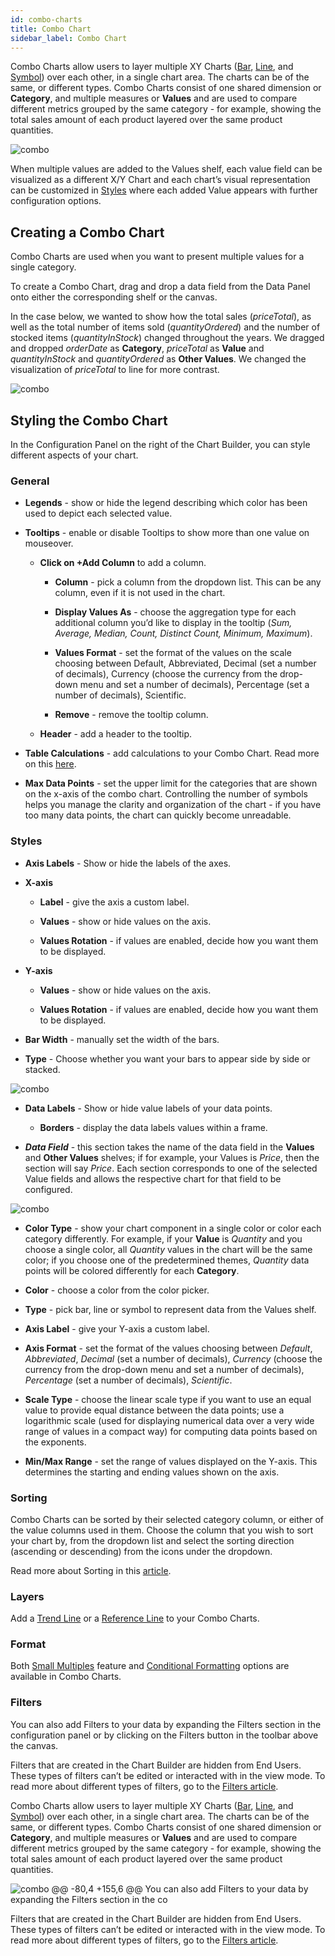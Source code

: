 ```yaml
---
id: combo-charts
title: Combo Chart
sidebar_label: Combo Chart
---
```


<div style={{textAlign: "justify"}}>

Combo Charts allow users to layer multiple XY Charts (<a href="/docs/ui-docs/dataviews/chart-types/bar-charts" target="_blank">Bar</a>, <a href="/docs/ui-docs/dataviews/chart-types/line-charts" target="_blank">Line</a>, and <a href="/docs/ui-docs/dataviews/chart-types/symbol-charts" target="_blank">Symbol</a>) over each other, in a single chart area. The charts can be of the same, or different types. Combo Charts consist of one shared dimension or **Category**, and multiple measures or **Values** and are used to compare different metrics grouped by the same category - for example, showing the total sales amount of each product layered over the same product quantities.

 

![combo](https://s3.amazonaws.com/cdn.qrvey.com/documentation_assets/ui-docs/dataviews/chart-types-all/Combo/combo1.png#thumbnail)

 

 

 

When multiple values are added to the Values shelf, each value field can be visualized as a different X/Y Chart and each chart’s visual representation can be customized in <a href="/docs/ui-docs/dataviews/chart-builder/chart-configuration/styles" target="_blank">Styles</a> where each added Value appears with further configuration options.

  

## Creating a Combo Chart

Combo Charts are used when you want to present multiple values for a single category.

To create a Combo Chart, drag and drop a data field from the Data Panel onto either the corresponding shelf or the canvas.

 

In the case below, we wanted to show how the total sales (*priceTotal*), as well as the total number of items sold (*quantityOrdered*) and the number of stocked items (*quantityInStock*) changed throughout the years. We dragged and dropped *orderDate* as **Category**, *priceTotal* as **Value** and *quantityInStock* and *quantityOrdered* as **Other Values**. We changed the visualization of *priceTotal* to line for more contrast.

 

![combo](https://s3.amazonaws.com/cdn.qrvey.com/documentation_assets/ui-docs/dataviews/chart-types-all/Combo/combo2.gif#thumbnail)

 

 

## Styling the Combo Chart

In the Configuration Panel on the right of the Chart Builder, you can style different aspects of your chart.

 

### General

* **Legends** - show or hide the legend describing which color has been used to depict each selected value.

* **Tooltips** - enable or disable Tooltips to show more than one value on mouseover.

   * **Click on +Add Column** to add a column.

       * **Column** - pick a column from the dropdown list. This can be any column, even if it is not used in the chart.

       * **Display Values As** - choose the aggregation type for each additional column you’d like to display in the tooltip (*Sum, Average, Median, Count, Distinct Count, Minimum, Maximum*).

       * **Values Format** - set the format of the values on the scale choosing between Default, Abbreviated, Decimal (set a number of decimals), Currency (choose the currency from the drop-down menu and set a number of decimals), Percentage (set a number of decimals), Scientific.

       * **Remove** - remove the tooltip column.

   * **Header** - add a header to the tooltip.

* **Table Calculations** - add calculations to your Combo Chart. Read more on this <a href="/docs/7.0/ui-docs/dataviews/table-calculations" target="_blank">here</a>.

* **Max Data Points** - set the upper limit for the categories that are shown on the x-axis of the combo chart. Controlling the number of symbols helps you manage the clarity and organization of the chart - if you have too many data points, the chart can quickly become unreadable.

 

### Styles

* **Axis Labels** - Show or hide the labels of the axes.

* **X-axis**

   * **Label** - give the axis a custom label.

   * **Values** - show or hide values on the axis.

   * **Values Rotation** - if values are enabled, decide how you want them to be displayed.

* **Y-axis**

   * **Values** - show or hide values on the axis.

   * **Values Rotation** - if values are enabled, decide how you want them to be displayed.

* **Bar Width** - manually set the width of the bars.

* **Type** - Choose whether you want your bars to appear side by side or stacked.

![combo](https://s3.amazonaws.com/cdn.qrvey.com/documentation_assets/ui-docs/dataviews/chart-types-all/Combo/combo3.png#thumbnail)

* **Data Labels** - Show or hide value labels of your data points.

   * **Borders** - display the data labels values within a frame.

* ***Data Field*** - this section takes the name of the data field in the **Values** and **Other Values** shelves; if for example, your Values is *Price*, then the section will say *Price*. Each section corresponds to one of the selected Value fields and allows the respective chart for that field to be configured.   

![combo](https://s3.amazonaws.com/cdn.qrvey.com/documentation_assets/ui-docs/dataviews/chart-types-all/Combo/combo4.png#thumbnail)

   * **Color Type** - show your chart component in a single color or color each category differently. For example, if your **Value** is *Quantity* and you choose a single color, all *Quantity* values in the chart will be the same color; if you choose one of the predetermined themes, *Quantity* data points will be colored differently for each **Category**.

   * **Color** - choose a color from the color picker.

   * **Type** - pick bar, line or symbol to represent data from the Values shelf.

   * **Axis Label** - give your Y-axis a custom label.

   * **Axis Format** - set the format of the values choosing between *Default*, *Abbreviated*, *Decimal* (set a number of decimals), *Currency* (choose the currency from the drop-down menu and set a number of decimals), *Percentage* (set a number of decimals), *Scientific*.

   * **Scale Type** - choose the linear scale type if you want to use an equal value to provide equal distance between the data points; use a logarithmic scale (used for displaying numerical data over a very wide range of values in a compact way) for computing data points based on the exponents.

   * **Min/Max Range** - set the range of values displayed on the Y-axis. This determines the starting and ending values shown on the axis.

 

### Sorting

Combo Charts can be sorted by their selected category column, or either of the value columns used in them. Choose the column that you wish to sort your chart by, from the dropdown list and select the sorting direction (ascending or descending) from the icons under the dropdown.

 

Read more about Sorting in this <a href="/docs/ui-docs/dataviews/chart-builder/chart-configuration/sorting" target="_blank">article</a>. 

 

### Layers

Add a <a href="/docs/ui-docs/dataviews/chart-builder/chart-configuration/layers" target="_blank">Trend Line</a> or a <a href="/docs/ui-docs/dataviews/chart-builder/chart-configuration/layers" target="_blank">Reference Line</a> to your Combo Charts.

 

### Format

Both <a href="/docs/ui-docs/dataviews/chart-builder/chart-configuration/format#small-multiples" target="_blank">Small Multiples</a> feature and <a href="/docs/ui-docs/dataviews/chart-builder/chart-configuration/format#conditional-formatting" target="_blank">Conditional Formatting</a> options are available in Combo Charts.

 

### Filters

You can also add Filters to your data by expanding the Filters section in the configuration panel or by clicking on the Filters button in the toolbar above the canvas.

Filters that are created in the Chart Builder are hidden from End Users. These types of filters can’t be edited or interacted with in the view mode. To read more about different types of filters, go to the <a href="/docs//ui-docs/dataviews/chart-builder/chart-configuration/chart-filters" target="_blank">Filters article</a>.

Combo Charts allow users to layer multiple XY Charts (<a href="/docs/ui-docs/dataviews/chart-types/bar-charts" target="_blank">Bar</a>, <a href="/docs/ui-docs/dataviews/chart-types/line-charts" target="_blank">Line</a>, and <a href="/docs/ui-docs/dataviews/chart-types/symbol-charts" target="_blank">Symbol</a>) over each other, in a single chart area. The charts can be of the same, or different types. Combo Charts consist of one shared dimension or **Category**, and multiple measures or **Values** and are used to compare different metrics grouped by the same category - for example, showing the total sales amount of each product layered over the same product quantities. 


![combo](https://s3.amazonaws.com/cdn.qrvey.com/documentation_assets/ui-docs/dataviews/chart-types-all/Combo/combo1.png#thumbnail) 
@@ -80,4 +155,6 @@ You can also add Filters to your data by expanding the Filters section in the co

Filters that are created in the Chart Builder are hidden from End Users. These types of filters can’t be edited or interacted with in the view mode. To read more about different types of filters, go to the <a href="/docs//ui-docs/dataviews/chart-builder/chart-configuration/chart-filters" target="_blank">Filters article</a>. 

</div>